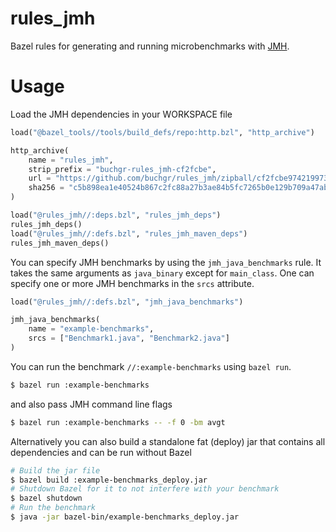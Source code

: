# rules_jmh

Bazel rules for generating and running microbenchmarks with [JMH](https://openjdk.java.net/projects/code-tools/jmh/).

# Usage

Load the JMH dependencies in your WORKSPACE file

```python
load("@bazel_tools//tools/build_defs/repo:http.bzl", "http_archive")

http_archive(
    name = "rules_jmh",
    strip_prefix = "buchgr-rules_jmh-cf2fcbe",
    url = "https://github.com/buchgr/rules_jmh/zipball/cf2fcbe974219973fe7bf7168021eb67d5690482",
    sha256 = "c5b898ea1e40524b867c2fc88a27b3ae84b5fc7265b0e129b709a47abe961280",
)

load("@rules_jmh//:deps.bzl", "rules_jmh_deps")
rules_jmh_deps()
load("@rules_jmh//:defs.bzl", "rules_jmh_maven_deps")
rules_jmh_maven_deps()
```

You can specify JMH benchmarks by using the `jmh_java_benchmarks` rule. It takes the same arguments as `java_binary` except for `main_class`. One can specify one or more JMH benchmarks in the `srcs` attribute.


```python
load("@rules_jmh//:defs.bzl", "jmh_java_benchmarks")

jmh_java_benchmarks(
    name = "example-benchmarks",
    srcs = ["Benchmark1.java", "Benchmark2.java"]
)
```

You can run the benchmark `//:example-benchmarks` using `bazel run`.
```sh
$ bazel run :example-benchmarks
```

and also pass JMH command line flags

```sh
$ bazel run :example-benchmarks -- -f 0 -bm avgt
```

Alternatively you can also build a standalone fat (deploy) jar that contains all dependencies and can be run without Bazel

```sh
# Build the jar file
$ bazel build :example-benchmarks_deploy.jar
# Shutdown Bazel for it to not interfere with your benchmark
$ bazel shutdown
# Run the benchmark
$ java -jar bazel-bin/example-benchmarks_deploy.jar
```